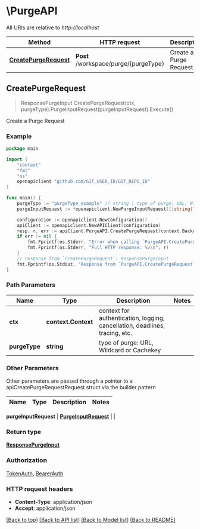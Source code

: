 # \PurgeAPI

All URIs are relative to *http://localhost*

Method | HTTP request | Description
------------- | ------------- | -------------
[**CreatePurgeRequest**](PurgeAPI.md#CreatePurgeRequest) | **Post** /workspace/purge/{purgeType} | Create a Purge Request



## CreatePurgeRequest

> ResponsePurgeInput CreatePurgeRequest(ctx, purgeType).PurgeInputRequest(purgeInputRequest).Execute()

Create a Purge Request



### Example

```go
package main

import (
	"context"
	"fmt"
	"os"
	openapiclient "github.com/GIT_USER_ID/GIT_REPO_ID"
)

func main() {
	purgeType := "purgeType_example" // string | type of purge: URL, Wildcard or Cachekey
	purgeInputRequest := *openapiclient.NewPurgeInputRequest([]string{"Items_example"}) // PurgeInputRequest | 

	configuration := openapiclient.NewConfiguration()
	apiClient := openapiclient.NewAPIClient(configuration)
	resp, r, err := apiClient.PurgeAPI.CreatePurgeRequest(context.Background(), purgeType).PurgeInputRequest(purgeInputRequest).Execute()
	if err != nil {
		fmt.Fprintf(os.Stderr, "Error when calling `PurgeAPI.CreatePurgeRequest``: %v\n", err)
		fmt.Fprintf(os.Stderr, "Full HTTP response: %v\n", r)
	}
	// response from `CreatePurgeRequest`: ResponsePurgeInput
	fmt.Fprintf(os.Stdout, "Response from `PurgeAPI.CreatePurgeRequest`: %v\n", resp)
}
```

### Path Parameters


Name | Type | Description  | Notes
------------- | ------------- | ------------- | -------------
**ctx** | **context.Context** | context for authentication, logging, cancellation, deadlines, tracing, etc.
**purgeType** | **string** | type of purge: URL, Wildcard or Cachekey | 

### Other Parameters

Other parameters are passed through a pointer to a apiCreatePurgeRequestRequest struct via the builder pattern


Name | Type | Description  | Notes
------------- | ------------- | ------------- | -------------

 **purgeInputRequest** | [**PurgeInputRequest**](PurgeInputRequest.md) |  | 

### Return type

[**ResponsePurgeInput**](ResponsePurgeInput.md)

### Authorization

[TokenAuth](../README.md#TokenAuth), [BearerAuth](../README.md#BearerAuth)

### HTTP request headers

- **Content-Type**: application/json
- **Accept**: application/json

[[Back to top]](#) [[Back to API list]](../README.md#documentation-for-api-endpoints)
[[Back to Model list]](../README.md#documentation-for-models)
[[Back to README]](../README.md)

